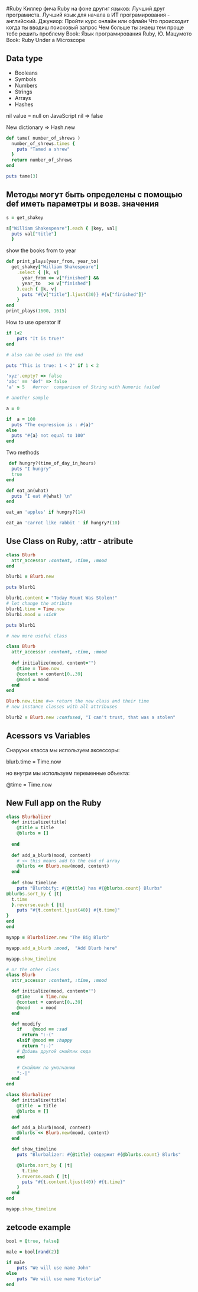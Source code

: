 #Ruby 
Киллер фича Ruby на фоне другиг языков: Лучший друг програмиста.
Лучший язык для начала в ИТ програмирования - английский.
Джуниор: 
Пройти курс онлайн или офлайн 
Что происходит когда ты вводиш поисковый запрос
Чем больше ты знаеш тем проще тебе решить проблему 
Book: Язык програмирования Ruby, Ю. Мацумото
Book: Ruby Under a Microscope 



## Data type 

- Booleans
- Symbols
- Numbers
- Strings
- Arrays
- Hashes

nil value = null on JavaScript 
nil => false

New dictionary => Hash.new


```ruby 
def tame( number_of_shrews )
  number_of_shrews.times {
    puts "Tamed a shrew"
  }
  return number_of_shrews
end

puts tame(3)
```

## Методы могут быть определены с помощью def иметь параметры и возв. значения 
```ruby
s = get_shakey

s["William Shakespeare"].each { |key, val|
  puts val["title"]
  }
```

show the books from to year 

```ruby
def print_plays(year_from, year_to)
  get_shakey["William Shakespeare"]
    .select { |k, v|
      year_from <= v["finished"] &&
      year_to   >= v["finished"]
    }.each { |k, v|
      puts "#{v["title"].ljust(30)} #{v["finished"]}"
    }
end
print_plays(1600, 1615)
```
How to use operator if
```ruby
if 1<2
	puts "It is true!"
end

# also can be used in the end

puts "This is true: 1 < 2" if 1 < 2 

'xyz'.empty? => false
'abc' == 'def' => false
'a' > 5   #error  comparison of String with Numeric failed 

# another sample 

a = 0

if  a = 100
  puts "The expression is : #{a}"
else 
  puts "#{a} not equal to 100"
end 
```

Two methods

```ruby
 def hungry?(time_of_day_in_hours)
  puts "I hungry"
  true
end

def eat_an(what)
  puts "I eat #{what} \n"
end

eat_an 'apples' if hungry?(14)

eat_an 'carrot like rabbit ' if hungry?(10)
```

## Use Class on Ruby, :attr - atribute 
```ruby
class Blurb 
  attr_accessor :content, :time, :mood
end

blurb1 = Blurb.new

puts blurb1

blurb1.content = "Today Mount Was Stolen!"
# let change the atribute 
blurb1.time = Time.now
blurb1.mood = :sick

puts blurb1

# new more useful class 

class Blurb
  attr_accessor :content, :time, :mood
  
  def initialize(mood, content="")
    @time = Time.now
    @content = content[0..39]
    @mood = mood
  end
end

Blurb.new.time #=> return the new class and their time 
# new instance classes with all attribuses 

blurb2 = Blurb.new :confused, "I can't trust, that was a stolen" 
```
## Acessors vs Variables
Снаружи класса мы используем аксессоры:

blurb.time = Time.now

но внутри мы используем переменные объекта:

@time = Time.now

## New Full app on the Ruby 
```ruby 
class Blurbalizer
  def initialize(title)
    @title = title
    @blurbs = [] 
    
  end
  
  def add_a_blurb(mood, content)
    # << this means add to the end of array 
    @blurbs << Blurb.new(mood, content)
  end
  
  def show_timeline
    puts "Blurbbify: #{@title} has #{@blurbs.count} Blurbs"
@blurbs.sort_by { |t| 
  t.time
  }.reverse.each { |t|
    puts "#{t.content.ljust(40)} #{t.time}"
}
end 
end 

myapp = Blurbalizer.new "The Big Blurb"

myapp.add_a_blurb :mood,  "Add Blurb here"

myapp.show_timeline 

# or the other class 
class Blurb
  attr_accessor :content, :time, :mood

  def initialize(mood, content="")
    @time    = Time.now
    @content = content[0..39]
    @mood    = mood
  end

  def moodify
    if    @mood == :sad
      return ":-("
    elsif @mood == :happy
      return ":-)"
    # Добавь другой смайлик сюда
    end

    # Смайлик по умолчанию
    ":-|"
  end
end

class Blurbalizer
  def initialize(title)
    @title  = title
    @blurbs = []
  end

  def add_a_blurb(mood, content)
    @blurbs << Blurb.new(mood, content)
  end

  def show_timeline
    puts "Blurbalizer: #{@title} содержит #{@blurbs.count} Blurbs"

    @blurbs.sort_by { |t|
      t.time
    }.reverse.each { |t|
      puts "#{t.content.ljust(40)} #{t.time}"
    }
  end
end

myapp.show_timeline
```
## zetcode example 
```ruby 
bool = [true, false]

male = bool[rand(2)]

if male
    puts "We will use name John"
else 
    puts "We will use name Victoria"
end
```
